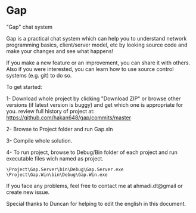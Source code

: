 Gap
===
"Gap" chat system

Gap is a practical chat system which can help you to understand
network programming basics, client/server model, etc
by looking source code and make your changes and see what happens!

If you make a new feature or an improvement, you can share it with
others. Also if you were interested, you can learn how to use
source control systems (e.g. git) to do so.

To get started:

1- Download whole project by clicking "Download ZIP"
	or browse other versions (if latest version is buggy) and get which one is appropriate for you.
	review full history of project at:
	https://github.com/hakan648/gap/commits/master
	
2- Browse to Project folder and run Gap.sln

3- Compile whole solution.

4- To run project, browse to Debug/Bin folder of each project
	and run executable files wich named as project.
	
	\Project\Gap.Server\bin\Debug\Gap.Server.exe
	\Project\Gap.Win\bin\Debug\Gap.Win.exe


If you face any problems, feel free to contact me at ahmadi.dt@gmail
or create new issue.

Special thanks to Duncan for helping to edit the english in this document.